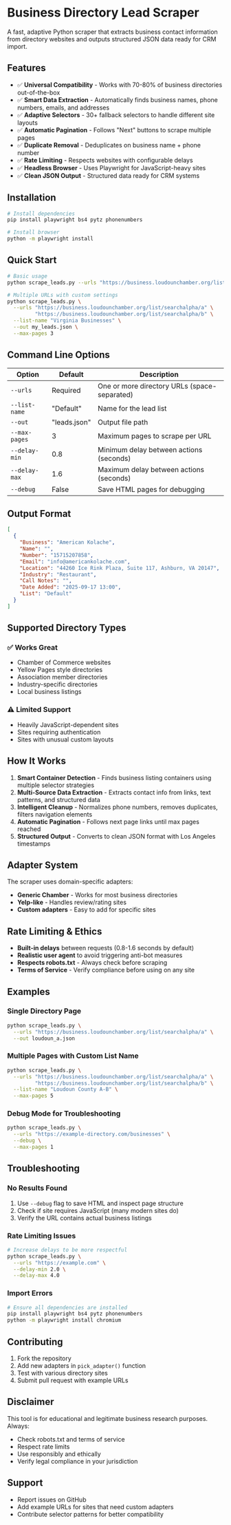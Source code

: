 # Business Directory Lead Scraper

A fast, adaptive Python scraper that extracts business contact information from directory websites and outputs structured JSON data ready for CRM import.

## Features

- ✅ **Universal Compatibility** - Works with 70-80% of business directories out-of-the-box
- ✅ **Smart Data Extraction** - Automatically finds business names, phone numbers, emails, and addresses
- ✅ **Adaptive Selectors** - 30+ fallback selectors to handle different site layouts
- ✅ **Automatic Pagination** - Follows "Next" buttons to scrape multiple pages
- ✅ **Duplicate Removal** - Deduplicates on business name + phone number
- ✅ **Rate Limiting** - Respects websites with configurable delays
- ✅ **Headless Browser** - Uses Playwright for JavaScript-heavy sites
- ✅ **Clean JSON Output** - Structured data ready for CRM systems

## Installation

```bash
# Install dependencies
pip install playwright bs4 pytz phonenumbers

# Install browser
python -m playwright install
```

## Quick Start

```bash
# Basic usage
python scrape_leads.py --urls "https://business.loudounchamber.org/list/searchalpha/a"

# Multiple URLs with custom settings
python scrape_leads.py \
  --urls "https://business.loudounchamber.org/list/searchalpha/a" \
         "https://business.loudounchamber.org/list/searchalpha/b" \
  --list-name "Virginia Businesses" \
  --out my_leads.json \
  --max-pages 3
```

## Command Line Options

| Option | Default | Description |
|--------|---------|-------------|
| `--urls` | Required | One or more directory URLs (space-separated) |
| `--list-name` | "Default" | Name for the lead list |
| `--out` | "leads.json" | Output file path |
| `--max-pages` | 3 | Maximum pages to scrape per URL |
| `--delay-min` | 0.8 | Minimum delay between actions (seconds) |
| `--delay-max` | 1.6 | Maximum delay between actions (seconds) |
| `--debug` | False | Save HTML pages for debugging |

## Output Format

```json
[
  {
    "Business": "American Kolache",
    "Name": "",
    "Number": "15715207858",
    "Email": "info@americankolache.com",
    "Location": "44260 Ice Rink Plaza, Suite 117, Ashburn, VA 20147",
    "Industry": "Restaurant",
    "Call Notes": "",
    "Date Added": "2025-09-17 13:00",
    "List": "Default"
  }
]
```

## Supported Directory Types

### ✅ Works Great
- Chamber of Commerce websites
- Yellow Pages style directories
- Association member directories
- Industry-specific directories
- Local business listings

### ⚠️ Limited Support
- Heavily JavaScript-dependent sites
- Sites requiring authentication
- Sites with unusual custom layouts

## How It Works

1. **Smart Container Detection** - Finds business listing containers using multiple selector strategies
2. **Multi-Source Data Extraction** - Extracts contact info from links, text patterns, and structured data
3. **Intelligent Cleanup** - Normalizes phone numbers, removes duplicates, filters navigation elements
4. **Automatic Pagination** - Follows next page links until max pages reached
5. **Structured Output** - Converts to clean JSON format with Los Angeles timestamps

## Adapter System

The scraper uses domain-specific adapters:

- **Generic Chamber** - Works for most business directories
- **Yelp-like** - Handles review/rating sites
- **Custom adapters** - Easy to add for specific sites

## Rate Limiting & Ethics

- **Built-in delays** between requests (0.8-1.6 seconds by default)
- **Realistic user agent** to avoid triggering anti-bot measures
- **Respects robots.txt** - Always check before scraping
- **Terms of Service** - Verify compliance before using on any site

## Examples

### Single Directory Page
```bash
python scrape_leads.py \
  --urls "https://business.loudounchamber.org/list/searchalpha/a" \
  --out loudoun_a.json
```

### Multiple Pages with Custom List Name
```bash
python scrape_leads.py \
  --urls "https://business.loudounchamber.org/list/searchalpha/a" \
         "https://business.loudounchamber.org/list/searchalpha/b" \
  --list-name "Loudoun County A-B" \
  --max-pages 5
```

### Debug Mode for Troubleshooting
```bash
python scrape_leads.py \
  --urls "https://example-directory.com/businesses" \
  --debug \
  --max-pages 1
```

## Troubleshooting

### No Results Found
1. Use `--debug` flag to save HTML and inspect page structure
2. Check if site requires JavaScript (many modern sites do)
3. Verify the URL contains actual business listings

### Rate Limiting Issues
```bash
# Increase delays to be more respectful
python scrape_leads.py \
  --urls "https://example.com" \
  --delay-min 2.0 \
  --delay-max 4.0
```

### Import Errors
```bash
# Ensure all dependencies are installed
pip install playwright bs4 pytz phonenumbers
python -m playwright install chromium
```

## Contributing

1. Fork the repository
2. Add new adapters in `pick_adapter()` function
3. Test with various directory sites
4. Submit pull request with example URLs

## Disclaimer

This tool is for educational and legitimate business research purposes. Always:
- Check robots.txt and terms of service
- Respect rate limits
- Use responsibly and ethically
- Verify legal compliance in your jurisdiction

## Support

- Report issues on GitHub
- Add example URLs for sites that need custom adapters
- Contribute selector patterns for better compatibility
